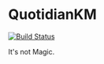 QuotidianKM
===========

[![Build Status](https://secure.travis-ci.org/andrewmagill/iQuotidianKM.png)](https://travis-ci.org/andrewmagill/QuotidianKM)

It's not Magic.

